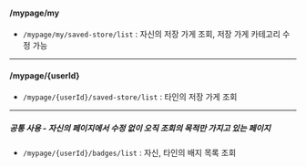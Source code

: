 #### /mypage/my
- `/mypage/my/saved-store/list` : 자신의 저장 가게 조회, 저장 가게 카테고리 수정 가능


---
#### /mypage/{userId}
- `/mypage/{userId}/saved-store/list` : 타인의 저장 가게 조회

---
##### 공통 사용 - 자신의 페이지에서 수정 없이 오직 조회의 목적만 가지고 있는 페이지
- `/mypage/{userId}/badges/list` : 자신, 타인의 배지 목록 조회